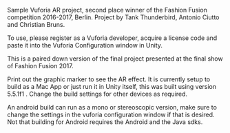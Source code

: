 Sample Vuforia AR project, second place winner of the Fashion Fusion competition 2016-2017, Berlin. Project by Tank Thunderbird, Antonio Ciutto and Christian Bruns.

To use, please register as a Vuforia developer, acquire a license code and paste it into the Vuforia Configuration window in Unity.

This is a paired down version of the final project presented at the final show of Fashion Fusion 2017.

Print out the graphic marker to see the AR effect. It is currently setup to build as a Mac App or just run it in Unity itself, this was built using version 5.5.1f1 . Change the build settings for other devices as required.

An android build can run as a mono or stereoscopic version, make sure to change the settings in the vuforia configuration window if that is desired. Not that building for Android requires the Android and the Java sdks.
